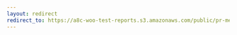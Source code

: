 ```yaml
---
layout: redirect
redirect_to: https://a8c-woo-test-reports.s3.amazonaws.com/public/pr-merge/39697/api/index.html
---
```

